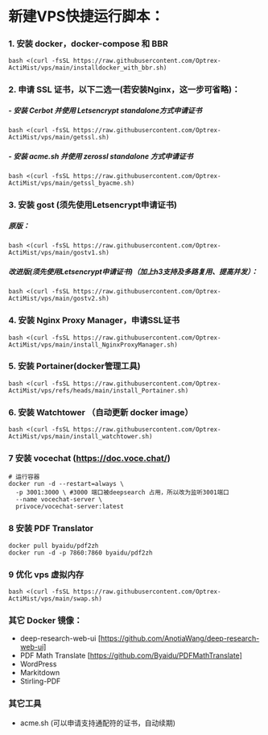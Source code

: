 # 新建VPS快捷运行脚本：
### 1. 安装 docker，docker-compose 和 BBR
```
bash <(curl -fsSL https://raw.githubusercontent.com/Optrex-ActiMist/vps/main/installdocker_with_bbr.sh)
```
### 2. 申请 SSL 证书，以下二选一(若安装Nginx，这一步可省略)：
##### - 安装 Cerbot 并使用 Letsencrypt standalone方式申请证书
```
bash <(curl -fsSL https://raw.githubusercontent.com/Optrex-ActiMist/vps/main/getssl.sh)
```
##### - 安装 acme.sh 并使用 zerossl standalone 方式申请证书
```
bash <(curl -fsSL https://raw.githubusercontent.com/Optrex-ActiMist/vps/main/getssl_byacme.sh)
```

### 3. 安装 gost (须先使用Letsencrypt申请证书) 
##### 原版：
```
bash <(curl -fsSL https://raw.githubusercontent.com/Optrex-ActiMist/vps/main/gostv1.sh)
```
##### 改进版(须先使用Letsencrypt申请证书)（加上h3支持及多路复用、提高并发）：
```
bash <(curl -fsSL https://raw.githubusercontent.com/Optrex-ActiMist/vps/main/gostv2.sh)
```

### 4. 安装 Nginx Proxy Manager，申请SSL证书 
```
bash <(curl -fsSL https://raw.githubusercontent.com/Optrex-ActiMist/vps/main/install_NginxProxyManager.sh)
```

### 5. 安装 Portainer(docker管理工具)
```
bash <(curl -fsSL https://raw.githubusercontent.com/Optrex-ActiMist/vps/refs/heads/main/install_Portainer.sh)
```

### 6. 安装 Watchtower （自动更新 docker image）
```
bash <(curl -fsSL https://raw.githubusercontent.com/Optrex-ActiMist/vps/main/install_watchtower.sh)
```

### 7 安装 vocechat (https://doc.voce.chat/)
```
# 运行容器
docker run -d --restart=always \
  -p 3001:3000 \ #3000 端口被deepsearch 占用，所以改为监听3001端口
  --name vocechat-server \
  privoce/vocechat-server:latest
``` 
### 8 安装 PDF Translator
```
docker pull byaidu/pdf2zh
docker run -d -p 7860:7860 byaidu/pdf2zh
```
### 9 优化 vps 虚拟内存
```
bash <(curl -fsSL https://raw.githubusercontent.com/Optrex-ActiMist/vps/main/swap.sh)
```

### 其它 Docker 镜像：
- deep-research-web-ui [https://github.com/AnotiaWang/deep-research-web-ui]
- PDF Math Translate [https://github.com/Byaidu/PDFMathTranslate]
- WordPress
- Markitdown
- Stirling-PDF

### 其它工具
- acme.sh (可以申请支持通配符的证书，自动续期)

